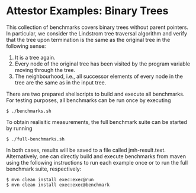 Attestor Examples: Binary Trees
===============================

This collection of benchmarks covers binary trees without parent pointers.
In particular, we consider the Lindstrom tree traversal algorithm and verify that the tree upon termination is the same as the original tree in the following sense:

1. It is a tree again.
2. Every node of the original tree has been visited by the program variable moving through the tree.
3. The neighbourhood, i.e., all successor elements of every node in the tree are the same as in the input tree.

There are two prepared shellscripts to build and execute all benchmarks.
For testing purposes, all benchmarks can be run once by executing

    $ ./benchmarks.sh

To obtain realisitic measurements, the full benchmark suite can be started by running

    $ ./full-benchmarks.sh

In both cases, results will be saved to a file called jmh-result.text.
Alternatively, one can directly build and execute benchmarks from maven 
using the following instructions to run each example once or to run the full benchmark suite, respectively:

    $ mvn clean install exec:exec@run
    $ mvn clean install exec:exec@benchmark
